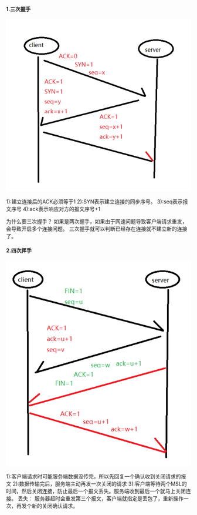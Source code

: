 #### 1.三次握手

![三次握手](assets/1551336200138.png)

1):建立连接后的ACK必须等于1
2):SYN表示建立连接的同步序号。
3):seq表示报文序号
4):ack表示响应对方的报文序号+1

为什么要三次握手？
如果是两次握手，如果由于网速问题导致客户端请求重发，会导致开启多个连接问题。
三次握手就可以判断已经存在连接就不建立新的连接了。



#### 2.四次挥手

![四次挥手](assets/1551336573070.png)

1):客户端请求时可能服务端数据没传完，所以先回复一个确认收到关闭请求的报文
2):数据传输完后，服务端主动再发一次关闭的请求
3):客户端等待两个MSL的时间，然后关闭连接，防止最后一个报文丢失。服务端收到最后一个就马上关闭连接。
丢失：
服务器超时会重发第三个报文，客户端就指定是丢包了，重新操作一次，再发个新的关闭确认请求。